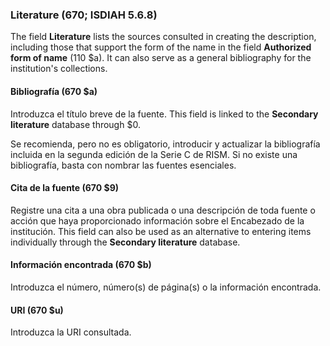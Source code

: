 ### Literature (670; ISDIAH 5.6.8)

The field **Literature** lists the sources consulted in creating the description, including those that support the form of the name in the field **Authorized form of name** (110 $a). It can also serve as a general bibliography for the institution's collections.

#### Bibliografía (670 $a)

Introduzca el título breve de la fuente. This field is linked to the **Secondary literature** database through $0.

Se recomienda, pero no es obligatorio, introducir y actualizar la bibliografía incluida en la segunda edición de la Serie C de RISM. Si no existe una bibliografía, basta con nombrar las fuentes esenciales.

#### Cita de la fuente (670 $9)

Registre una cita a una obra publicada o una descripción de toda fuente o acción que haya proporcionado información sobre el Encabezado de la institución. This field can also be used as an alternative to entering items individually through the **Secondary literature** database.

#### Información encontrada (670 $b)

Introduzca el número, número(s) de página(s) o la información encontrada.

#### URI (670 $u)

Introduzca la URI consultada.
